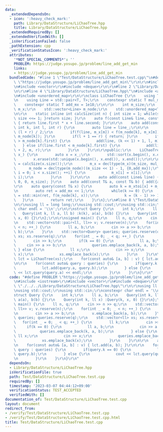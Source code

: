```yaml
---
data:
  _extendedDependsOn:
  - icon: ':heavy_check_mark:'
    path: Library/DataStructure/LiChaoTree.hpp
    title: Library/DataStructure/LiChaoTree.hpp
  _extendedRequiredBy: []
  _extendedVerifiedWith: []
  _isVerificationFailed: false
  _pathExtension: cpp
  _verificationStatusIcon: ':heavy_check_mark:'
  attributes:
    '*NOT_SPECIAL_COMMENTS*': ''
    PROBLEM: https://judge.yosupo.jp/problem/line_add_get_min
    links:
    - https://judge.yosupo.jp/problem/line_add_get_min
  bundledCode: "#line 1 \"Test/DataStructure/LiChaoTree.test.cpp\"\n#define PROBLEM\
    \ \"https://judge.yosupo.jp/problem/line_add_get_min\"\r\n\r\n#include <iostream>\r\
    \n#include <vector>\r\n#include <deque>\r\n\r\n#line 2 \"Library/DataStructure/LiChaoTree.hpp\"\
    \n\r\n#line 4 \"Library/DataStructure/LiChaoTree.hpp\"\n#include <algorithm>\r\
    \n#include <unordered_map>\r\n\r\nclass LiChaoTree {\r\n    using T = long long;\r\
    \n    using Line = std::pair<T, T>;\r\n    constexpr static T mul_mx = 1e9;\r\n\
    \    constexpr static T add_mx = 1e18;\r\n\r\n    int m_size;\r\n    std::vector<T>\
    \ m_x;\r\n    std::vector<Line> m_node;\r\n    std::unordered_map<T, T> m_xtoi;\r\
    \n\r\n    static inline int calcSize(int n) { int size = 1; while(size < n) {\
    \ size <<= 1; }return size; }\r\n    auto f(const Line& line, const T& x)const\
    \ { return line.first * x + line.second; }\r\n\r\n    auto add(const Line& line_,\
    \ int k, int l, int r) {\r\n        auto line = line_;\r\n\r\n        auto m =\
    \ (l + r) / 2;\r\n        if(f(line, m_x[m]) < f(m_node[k], m_x[m])) { std::swap(line,\
    \ m_node[k]); }\r\n        if(l + 1 == r) { return; }\r\n        if(line.first\
    \ > m_node[k].first) {\r\n            add(line, (k << 1) + 1, l, m);\r\n     \
    \   } else if(line.first < m_node[k].first) {\r\n            add(line, (k << 1)\
    \ + 2, m, r);\r\n        }\r\n    }\r\n\r\npublic:\r\n    LiChaoTree(const std::vector<T>&\
    \ x_) {\r\n        auto x = x_;\r\n        std::sort(x.begin(), x.end());\r\n\
    \        x.erase(std::unique(x.begin(), x.end()), x.end());\r\n\r\n        m_size\
    \ = calcSize(x.size());\r\n        m_x = decltype(m_x)(m_size, mul_mx);\r\n  \
    \      m_node = decltype(m_node)((m_size << 1) - 1, {0,add_mx});\r\n        for(size_t\
    \ i = 0; i < x.size(); ++i) {\r\n            m_x[i] = x[i];\r\n            m_xtoi.emplace(x[i],\
    \ i);\r\n        }\r\n    }\r\n\r\n    auto add(const Line& line) { add(line,\
    \ 0, 0, m_size); }\r\n    auto add(const T& a, const T& b) { add({a,b}); }\r\n\
    \r\n    auto query(const T& x) {\r\n        auto k = m_xtoi[x] + m_size - 1;\r\
    \n        auto ret = add_mx << 1;\r\n        while(k >= 0) {\r\n            ret\
    \ = std::min(ret, f(m_node[k], x));\r\n            k = (k - 1) >> 1;\r\n     \
    \   }\r\n        return ret;\r\n    }\r\n};\r\n#line 8 \"Test/DataStructure/LiChaoTree.test.cpp\"\
    \n\r\nusing ll = long long;\r\nusing std::cout;\r\nusing std::cin;\r\nconstexpr\
    \ char endl = '\\n';\r\n\r\nstruct Query {\r\n    int k;\r\n    ll a, b;\r\n \
    \   Query(int k, ll a, ll b) :k(k), a(a), b(b) {}\r\n    Query(int k, ll x) :Query(k,\
    \ x, 0) {}\r\n};\r\n\r\nsigned main() {\r\n    ll n, q;\r\n    cin >> n >> q;\r\
    \n    std::vector<std::pair<ll, ll>> v; v.reserve(n);\r\n    for(int _ = 0; _\
    \ < n; ++_) {\r\n        ll a, b;\r\n        cin >> a >> b;\r\n        v.emplace_back(a,\
    \ b);\r\n    }\r\n    std::vector<Query> queries; queries.reserve(q);\r\n    std::vector<ll>\
    \ xs; xs.reserve(q);\r\n    for(int _ = 0; _ < q; ++_) {\r\n        ll k;\r\n\
    \        cin >> k;\r\n        if(k == 0) {\r\n            ll a, b;\r\n       \
    \     cin >> a >> b;\r\n            queries.emplace_back(k, a, b);\r\n       \
    \ } else {\r\n            ll x;\r\n            cin >> x;\r\n            queries.emplace_back(k,\
    \ x);\r\n            xs.emplace_back(x);\r\n        }\r\n    }\r\n\r\n    auto\
    \ lct = LiChaoTree(xs);\r\n    for(const auto& [a, b] : v) { lct.add(a, b); }\r\
    \n\r\n    for(const auto& query : queries) {\r\n        if(query.k == 0) {\r\n\
    \            lct.add(query.a, query.b);\r\n        } else {\r\n            cout\
    \ << lct.query(query.a) << endl;\r\n        }\r\n    }\r\n}\r\n"
  code: "#define PROBLEM \"https://judge.yosupo.jp/problem/line_add_get_min\"\r\n\r\
    \n#include <iostream>\r\n#include <vector>\r\n#include <deque>\r\n\r\n#include\
    \ \"./../../Library/DataStructure/LiChaoTree.hpp\"\r\n\r\nusing ll = long long;\r\
    \nusing std::cout;\r\nusing std::cin;\r\nconstexpr char endl = '\\n';\r\n\r\n\
    struct Query {\r\n    int k;\r\n    ll a, b;\r\n    Query(int k, ll a, ll b) :k(k),\
    \ a(a), b(b) {}\r\n    Query(int k, ll x) :Query(k, x, 0) {}\r\n};\r\n\r\nsigned\
    \ main() {\r\n    ll n, q;\r\n    cin >> n >> q;\r\n    std::vector<std::pair<ll,\
    \ ll>> v; v.reserve(n);\r\n    for(int _ = 0; _ < n; ++_) {\r\n        ll a, b;\r\
    \n        cin >> a >> b;\r\n        v.emplace_back(a, b);\r\n    }\r\n    std::vector<Query>\
    \ queries; queries.reserve(q);\r\n    std::vector<ll> xs; xs.reserve(q);\r\n \
    \   for(int _ = 0; _ < q; ++_) {\r\n        ll k;\r\n        cin >> k;\r\n   \
    \     if(k == 0) {\r\n            ll a, b;\r\n            cin >> a >> b;\r\n \
    \           queries.emplace_back(k, a, b);\r\n        } else {\r\n           \
    \ ll x;\r\n            cin >> x;\r\n            queries.emplace_back(k, x);\r\n\
    \            xs.emplace_back(x);\r\n        }\r\n    }\r\n\r\n    auto lct = LiChaoTree(xs);\r\
    \n    for(const auto& [a, b] : v) { lct.add(a, b); }\r\n\r\n    for(const auto&\
    \ query : queries) {\r\n        if(query.k == 0) {\r\n            lct.add(query.a,\
    \ query.b);\r\n        } else {\r\n            cout << lct.query(query.a) << endl;\r\
    \n        }\r\n    }\r\n}\r\n"
  dependsOn:
  - Library/DataStructure/LiChaoTree.hpp
  isVerificationFile: true
  path: Test/DataStructure/LiChaoTree.test.cpp
  requiredBy: []
  timestamp: '2023-03-07 04:44:12+09:00'
  verificationStatus: TEST_ACCEPTED
  verifiedWith: []
documentation_of: Test/DataStructure/LiChaoTree.test.cpp
layout: document
redirect_from:
- /verify/Test/DataStructure/LiChaoTree.test.cpp
- /verify/Test/DataStructure/LiChaoTree.test.cpp.html
title: Test/DataStructure/LiChaoTree.test.cpp
---
```

